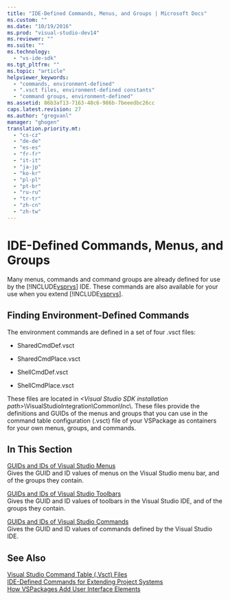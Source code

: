 ```yaml
---
title: "IDE-Defined Commands, Menus, and Groups | Microsoft Docs"
ms.custom: ""
ms.date: "10/19/2016"
ms.prod: "visual-studio-dev14"
ms.reviewer: ""
ms.suite: ""
ms.technology: 
  - "vs-ide-sdk"
ms.tgt_pltfrm: ""
ms.topic: "article"
helpviewer_keywords: 
  - "commands, environment-defined"
  - ".vsct files, environment-defined constants"
  - "command groups, environment-defined"
ms.assetid: 86b3af13-7163-48c6-986b-7beeedbc26cc
caps.latest.revision: 27
ms.author: "gregvanl"
manager: "ghogen"
translation.priority.mt: 
  - "cs-cz"
  - "de-de"
  - "es-es"
  - "fr-fr"
  - "it-it"
  - "ja-jp"
  - "ko-kr"
  - "pl-pl"
  - "pt-br"
  - "ru-ru"
  - "tr-tr"
  - "zh-cn"
  - "zh-tw"
---
```

# IDE-Defined Commands, Menus, and Groups
Many menus, commands and command groups are already defined for use by the [!INCLUDE[vsprvs](../code-quality/includes/vsprvs_md.md)] IDE. These commands are also available for your use when you extend [!INCLUDE[vsprvs](../code-quality/includes/vsprvs_md.md)].  
  
## Finding Environment-Defined Commands  
 The environment commands are defined in a set of four .vsct files:  
  
-   SharedCmdDef.vsct  
  
-   SharedCmdPlace.vsct  
  
-   ShellCmdDef.vsct  
  
-   ShellCmdPlace.vsct  
  
 These files are located in *\<Visual Studio SDK installation path>*\VisualStudioIntegration\Common\Inc\\. These files provide the definitions and GUIDs of the menus and groups that you can use in the command table configuration (.vsct) file of your VSPackage as containers for your own menus, groups, and commands.  
  
## In This Section  
 [GUIDs and IDs of Visual Studio Menus](../extensibility/guids-and-ids-of-visual-studio-menus.md)  
 Gives the GUID and ID values of menus on the Visual Studio menu bar, and of the groups they contain.  
  
 [GUIDs and IDs of Visual Studio Toolbars](../extensibility/guids-and-ids-of-visual-studio-toolbars.md)  
 Gives the GUID and ID values of toolbars in the Visual Studio IDE, and of the groups they contain.  
  
 [GUIDs and IDs of Visual Studio Commands](../extensibility/guids-and-ids-of-visual-studio-commands.md)  
 Gives the GUID and ID values of commands defined by the Visual Studio IDE.  
  
## See Also  
 [Visual Studio Command Table (.Vsct) Files](../extensibility/visual-studio-command-table--.vsct--files.md)   
 [IDE-Defined Commands for Extending Project Systems](../extensibility/ide-defined-commands-for-extending-project-systems.md)   
 [How VSPackages Add User Interface Elements](../extensibility/how-vspackages-add-user-interface-elements.md)